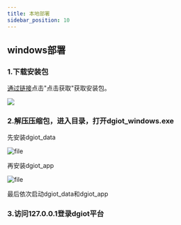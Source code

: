 ```yaml
---
title: 本地部署
sidebar_position: 10
---
```


## windows部署

### 1.下载安装包

[通过链接](https://doc.dgiotcloud.cn/docs/product_doc/docs/deployment_details/system_deployment)点击"点击获取"获取安装包。

![](https://www.dgiotcloud.cn/wp-content/uploads/2022111609430185.png)

### 2.解压压缩包，进入目录，打开dgiot_windows.exe

先安装dgiot_data

![file](https://www.dgiotcloud.cn/wp-content/uploads/2022111609445776.png)

再安装dgiot_app

![file](https://www.dgiotcloud.cn/wp-content/uploads/2022111609453627.png)

最后依次启动dgiot_data和dgiot_app

### 3.访问127.0.0.1登录dgiot平台